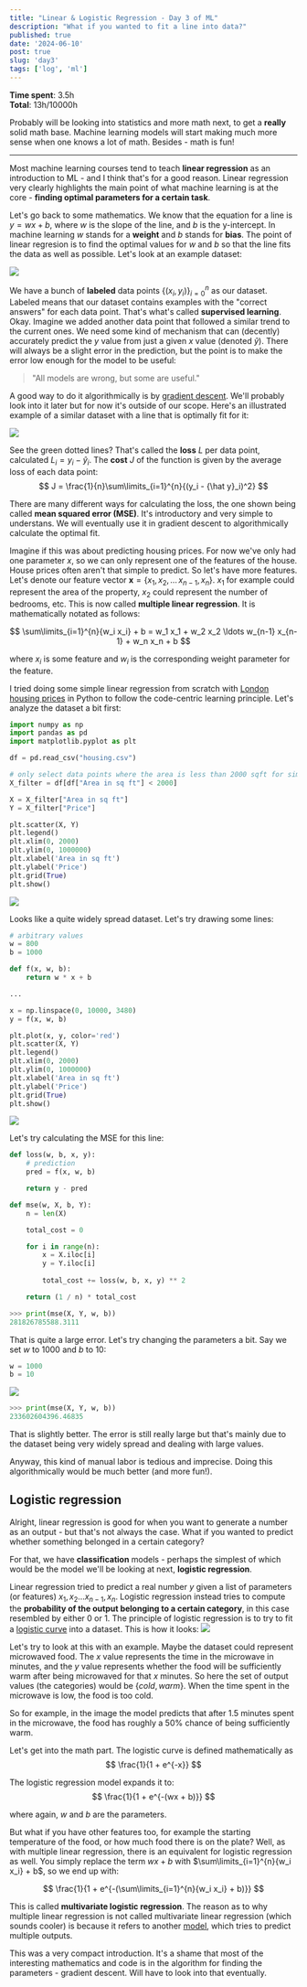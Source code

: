 ```yaml
---
title: "Linear & Logistic Regression - Day 3 of ML"
description: "What if you wanted to fit a line into data?"
published: true
date: '2024-06-10'
post: true
slug: 'day3'
tags: ['log', 'ml']
---
```

<script>
    import Image from '$lib/components/Image.svelte';
</script>

**Time spent**: 3.5h <br /> **Total**: 13h/10000h

Probably will be looking into statistics and more math next, to get a **really** solid math base. Machine learning models will start making much more sense when one knows a lot of math. Besides - math is fun!
___

Most machine learning courses tend to teach **linear regression** as an introduction to ML - and I think that's for a good reason. Linear regression very clearly highlights the main point of what machine learning is at the core - **finding optimal parameters for a certain task**.

Let's go back to some mathematics. We know that the equation for a line is $y = wx + b$, where $w$ is the slope of the line, and $b$ is the y-intercept. In machine learning $w$ stands for a **weight** and $b$ stands for **bias**. The point of linear regresion is to find the optimal values for $w$ and $b$ so that the line fits the data as well as possible. Let's look at an example dataset:

<Image src="/images/posts/day3/dataset.png" text="Visualization of a dataset. (ChatGPT/matplotlib)" />

We have a bunch of **labeled** data points $\{(x_i, y_i)\}_{i=0}^{n}$ as our dataset. Labeled means that our dataset contains examples with the "correct answers" for each data point. That's what's called **supervised learning**. Okay. Imagine we added another data point that followed a similar trend to the current ones. We need some kind of mechanism that can (decently) accurately predict the $y$ value from just a given $x$ value (denoted $\hat y$). There will always be a slight error in the prediction, but the point is to make the error low enough for the model to be useful:
> "All models are wrong, but some are useful."

A good way to do it algorithmically is by [gradient descent](https://en.wikipedia.org/wiki/Gradient_descent). We'll probably look into it later but for now it's outside of our scope. Here's an illustrated example of a similar dataset with a line that is optimally fit for it:

<Image src="/images/posts/day3/optimal-fit.png" text="Visualization of a dataset (a similar one) with an optimal fit. (ChatGPT/matplotlib)" />

See the green dotted lines? That's called the **loss** $L$ per data point, calculated $L_i = y_i - {\hat y}_i$. The **cost** $J$ of the function is given by the average loss of each data point:
$$
J = \frac{1}{n}\sum\limits_{i=1}^{n}{(y_i - {\hat y}_i)^2}
$$

There are many different ways for calculating the loss, the one shown being called **mean squared error (MSE)**. It's introductory and very simple to understans. We will eventually use it in gradient descent to algorithmically calculate the optimal fit.

Imagine if this was about predicting housing prices. For now we've only had one parameter $x$, so we can only represent one of the features of the house. House prices often aren't that simple to predict.  So let's have more features. Let's denote our feature vector $\mathbf{x} = \{x_1,\, x_2,\, \ldots\, x_{n-1},\, x_n\}$. $x_1$ for example could represent the area of the property, $x_2$ could represent the number of bedrooms, etc. This is now called **multiple linear regression**. It is mathematically notated as follows:

$$
\sum\limits_{i=1}^{n}{w_i x_i} + b = w_1 x_1 + w_2 x_2 \ldots w_{n-1} x_{n-1} + w_n x_n + b
$$

where $x_i$ is some feature and $w_i$ is the corresponding weight parameter for the feature.

I tried doing some simple linear regression from scratch with [London housing prices](https://www.kaggle.com/datasets/arnavkulkarni/housing-prices-in-london) in Python to follow the code-centric learning principle. Let's analyze the dataset a bit first:

```python
import numpy as np
import pandas as pd
import matplotlib.pyplot as plt

df = pd.read_csv("housing.csv")

# only select data points where the area is less than 2000 sqft for simplification
X_filter = df[df["Area in sq ft"] < 2000]

X = X_filter["Area in sq ft"]
Y = X_filter["Price"]

plt.scatter(X, Y)
plt.legend()
plt.xlim(0, 2000)
plt.ylim(0, 1000000)
plt.xlabel('Area in sq ft')
plt.ylabel('Price')
plt.grid(True)
plt.show()

```

<Image src="/images/posts/day3/linreg-0.png" text="Visualization of the dataset." />

Looks like a quite widely spread dataset. Let's try drawing some lines:

```python
# arbitrary values
w = 800
b = 1000

def f(x, w, b):
    return w * x + b

...

x = np.linspace(0, 10000, 3480)
y = f(x, w, b)

plt.plot(x, y, color='red')
plt.scatter(X, Y)
plt.legend()
plt.xlim(0, 2000)
plt.ylim(0, 1000000)
plt.xlabel('Area in sq ft')
plt.ylabel('Price')
plt.grid(True)
plt.show()
```

<Image src="/images/posts/day3/linreg-1.png" text="Plotting a line with arbitrary parameters." />

Let's try calculating the MSE for this line:

```python
def loss(w, b, x, y):
    # prediction
    pred = f(x, w, b)

    return y - pred

def mse(w, X, b, Y):
    n = len(X)

    total_cost = 0

    for i in range(n):
        x = X.iloc[i]
        y = Y.iloc[i]
        
        total_cost += loss(w, b, x, y) ** 2

    return (1 / n) * total_cost
```

```python
>>> print(mse(X, Y, w, b))
281826785588.3111
```

That is quite a large error. Let's try changing the parameters a bit. Say we set $w$ to $1000$ and $b$ to $10$:

```python
w = 1000
b = 10
```

<Image src="/images/posts/day3/linreg-2.png" text="A new line with adjusted parameters." />

```python
>>> print(mse(X, Y, w, b))
233602604396.46835
```

That is slightly better. The error is still really large but that's mainly due to the dataset being very widely spread and dealing with large values.

Anyway, this kind of manual labor is tedious and imprecise. Doing this algorithmically would be much better (and more fun!).

## Logistic regression

Alright, linear regression is good for when you want to generate a number as an output - but that's not always the case. What if you wanted to predict whether something belonged in a certain category?

For that, we have **classification** models - perhaps the simplest of which would be the model we'll be looking at next, **logistic regression**.

Linear regression tried to predict a real number $y$ given a list of parameters (or features) $x_1, x_2 \ldots x_{n-1}, x_n$. Logistic regression instead tries to compute the **probability of the output belonging to a certain category**, in this case resembled by either 0 or 1. The principle of logistic regression is to try to fit a [logistic curve](https://en.wikipedia.org/wiki/Logistic_function) into a dataset. This is how it looks:
<Image src="/images/posts/day3/logreg.png" text="Visualization of logistic regression. (ChatGPT/matplotlib)" />

Let's try to look at this with an example. Maybe the dataset could represent microwaved food. The $x$ value represents the time in the microwave in minutes, and the $y$ value represents whether the food will be sufficiently warm after being microwaved for that $x$ minutes. So here the set of output values (the categories) would be $\{cold, warm\}$. When the time spent in the microwave is low, the food is too cold.

So for example, in the image the model predicts that after 1.5 minutes spent in the microwave, the food has roughly a 50% chance of being sufficiently warm.

Let's get into the math part. The logistic curve is defined mathematically as
$$
\frac{1}{1 + e^{-x}}
$$

The logistic regression model expands it to:
$$
\frac{1}{1 + e^{-(wx + b)}}
$$

where again, $w$ and $b$ are the parameters.

But what if you have other features too, for example the starting temperature of the food, or how much food there is on the plate? Well, as with multiple linear regression, there is an equivalent for logistic regression as well. You simply replace the term $wx + b$ with $\sum\limits_{i=1}^{n}{w_i x_i} + b$, so we end up with:

$$
\frac{1}{1 + e^{-(\sum\limits_{i=1}^{n}{w_i x_i} + b)}}
$$

This is called **multivariate logistic regression**. The reason as to why multiple linear regression is not called multivariate linear regression (which sounds cooler) is because it refers to another [model](https://en.wikipedia.org/wiki/General_linear_model), which tries to predict multiple outputs.

This was a very compact introduction. It's a shame that most of the interesting mathematics and code is in the algorithm for finding the parameters - gradient descent. Will have to look into that eventually.
